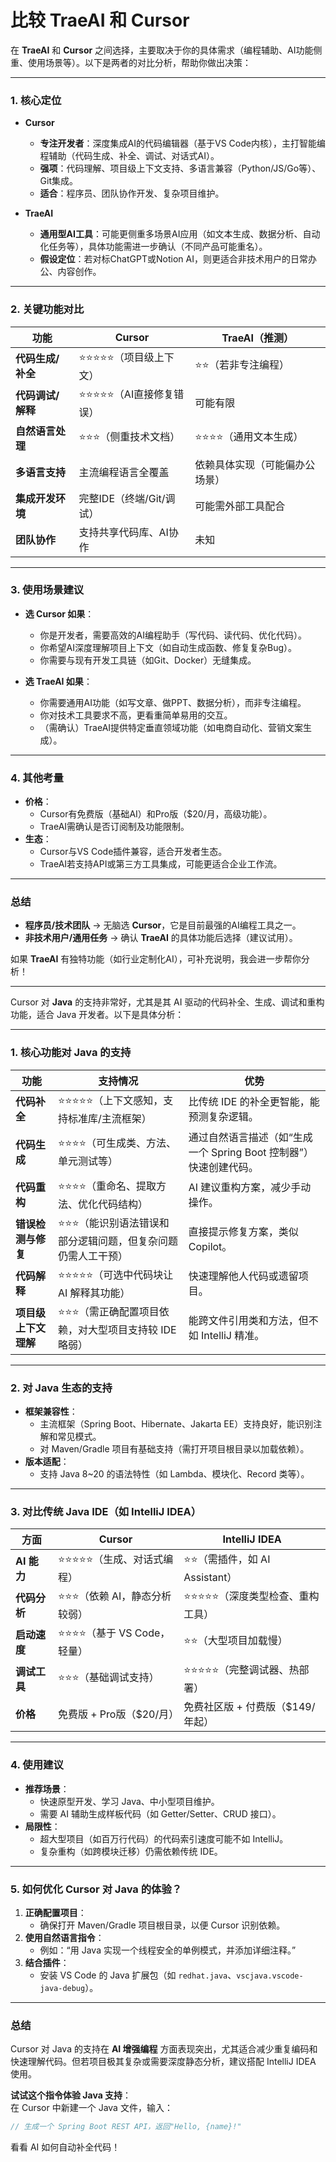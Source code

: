 # 比较 **TraeAI** 和 **Cursor**

在 **TraeAI** 和 **Cursor** 之间选择，主要取决于你的具体需求（编程辅助、AI功能侧重、使用场景等）。以下是两者的对比分析，帮助你做出决策：

---

### **1. 核心定位**
- **Cursor**
    - **专注开发者**：深度集成AI的代码编辑器（基于VS Code内核），主打智能编程辅助（代码生成、补全、调试、对话式AI）。
    - **强项**：代码理解、项目级上下文支持、多语言兼容（Python/JS/Go等）、Git集成。
    - **适合**：程序员、团队协作开发、复杂项目维护。

- **TraeAI**
    - **通用型AI工具**：可能更侧重多场景AI应用（如文本生成、数据分析、自动化任务等），具体功能需进一步确认（不同产品可能重名）。
    - **假设定位**：若对标ChatGPT或Notion AI，则更适合非技术用户的日常办公、内容创作。

---

### **2. 关键功能对比**
| **功能**               | **Cursor**                          | **TraeAI**（推测）                |
|------------------------|-------------------------------------|-----------------------------------|
| **代码生成/补全**       | ⭐⭐⭐⭐⭐（项目级上下文）       | ⭐⭐（若非专注编程）             |
| **代码调试/解释**       | ⭐⭐⭐⭐⭐（AI直接修复错误）    | 可能有限                        |
| **自然语言处理**        | ⭐⭐⭐（侧重技术文档）         | ⭐⭐⭐⭐（通用文本生成）         |
| **多语言支持**          | 主流编程语言全覆盖                 | 依赖具体实现（可能偏办公场景）   |
| **集成开发环境**        | 完整IDE（终端/Git/调试）           | 可能需外部工具配合              |
| **团队协作**            | 支持共享代码库、AI协作             | 未知                            |

---

### **3. 使用场景建议**
- **选 Cursor 如果**：
    - 你是开发者，需要高效的AI编程助手（写代码、读代码、优化代码）。
    - 你希望AI深度理解项目上下文（如自动生成函数、修复复杂Bug）。
    - 你需要与现有开发工具链（如Git、Docker）无缝集成。

- **选 TraeAI 如果**：
    - 你需要通用AI功能（如写文章、做PPT、数据分析），而非专注编程。
    - 你对技术工具要求不高，更看重简单易用的交互。
    - （需确认）TraeAI提供特定垂直领域功能（如电商自动化、营销文案生成）。

---

### **4. 其他考量**
- **价格**：
    - Cursor有免费版（基础AI）和Pro版（$20/月，高级功能）。
    - TraeAI需确认是否订阅制及功能限制。
- **生态**：
    - Cursor与VS Code插件兼容，适合开发者生态。
    - TraeAI若支持API或第三方工具集成，可能更适合企业工作流。

---

### **总结**
- **程序员/技术团队** → 无脑选 **Cursor**，它是目前最强的AI编程工具之一。
- **非技术用户/通用任务** → 确认 **TraeAI** 的具体功能后选择（建议试用）。

如果 **TraeAI** 有独特功能（如行业定制化AI），可补充说明，我会进一步帮你分析！

---

Cursor 对 **Java** 的支持非常好，尤其是其 AI 驱动的代码补全、生成、调试和重构功能，适合 Java 开发者。以下是具体分析：

---

### **1. 核心功能对 Java 的支持**
| **功能**               | **支持情况**                                                                 | **优势**                                                                 |
|------------------------|-----------------------------------------------------------------------------|--------------------------------------------------------------------------|
| **代码补全**           | ⭐⭐⭐⭐⭐（上下文感知，支持标准库/主流框架）                              | 比传统 IDE 的补全更智能，能预测复杂逻辑。                               |
| **代码生成**           | ⭐⭐⭐⭐（可生成类、方法、单元测试等）                                   | 通过自然语言描述（如“生成一个 Spring Boot 控制器”）快速创建代码。        |
| **代码重构**           | ⭐⭐⭐⭐（重命名、提取方法、优化代码结构）                               | AI 建议重构方案，减少手动操作。                                         |
| **错误检测与修复**     | ⭐⭐⭐（能识别语法错误和部分逻辑问题，但复杂问题仍需人工干预）            | 直接提示修复方案，类似 Copilot。                                        |
| **代码解释**           | ⭐⭐⭐⭐⭐（可选中代码块让 AI 解释其功能）                                | 快速理解他人代码或遗留项目。                                            |
| **项目级上下文理解**   | ⭐⭐⭐（需正确配置项目依赖，对大型项目支持较 IDE 略弱）                  | 能跨文件引用类和方法，但不如 IntelliJ 精准。                            |

---

### **2. 对 Java 生态的支持**
- **框架兼容性**：
    - 主流框架（Spring Boot、Hibernate、Jakarta EE）支持良好，能识别注解和常见模式。
    - 对 Maven/Gradle 项目有基础支持（需打开项目根目录以加载依赖）。
- **版本适配**：
    - 支持 Java 8~20 的语法特性（如 Lambda、模块化、Record 类等）。

---

### **3. 对比传统 Java IDE（如 IntelliJ IDEA）**
| **方面**         | **Cursor**                                      | **IntelliJ IDEA**                          |
|------------------|------------------------------------------------|--------------------------------------------|
| **AI 能力**      | ⭐⭐⭐⭐⭐（生成、对话式编程）               | ⭐⭐（需插件，如 AI Assistant）           |
| **代码分析**     | ⭐⭐⭐（依赖 AI，静态分析较弱）              | ⭐⭐⭐⭐⭐（深度类型检查、重构工具）        |
| **启动速度**     | ⭐⭐⭐⭐（基于 VS Code，轻量）              | ⭐⭐（大型项目加载慢）                   |
| **调试工具**     | ⭐⭐⭐（基础调试支持）                      | ⭐⭐⭐⭐⭐（完整调试器、热部署）           |
| **价格**         | 免费版 + Pro版（$20/月）                      | 免费社区版 + 付费版（$149/年起）          |

---

### **4. 使用建议**
- **推荐场景**：
    - 快速原型开发、学习 Java、中小型项目维护。
    - 需要 AI 辅助生成样板代码（如 Getter/Setter、CRUD 接口）。
- **局限性**：
    - 超大型项目（如百万行代码）的代码索引速度可能不如 IntelliJ。
    - 复杂重构（如跨模块迁移）仍需依赖传统 IDE。

---

### **5. 如何优化 Cursor 对 Java 的体验？**
1. **正确配置项目**：
    - 确保打开 Maven/Gradle 项目根目录，以便 Cursor 识别依赖。
2. **使用自然语言指令**：
    - 例如：“用 Java 实现一个线程安全的单例模式，并添加详细注释。”
3. **结合插件**：
    - 安装 VS Code 的 Java 扩展包（如 `redhat.java`、`vscjava.vscode-java-debug`）。

---

### **总结**
Cursor 对 Java 的支持在 **AI 增强编程** 方面表现突出，尤其适合减少重复编码和快速理解代码。但若项目极其复杂或需要深度静态分析，建议搭配 IntelliJ IDEA 使用。

**试试这个指令体验 Java 支持**：  
在 Cursor 中新建一个 Java 文件，输入：
```java
// 生成一个 Spring Boot REST API，返回"Hello, {name}!"
```
看看 AI 如何自动补全代码！